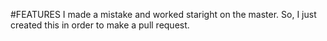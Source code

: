 #FEATURES
I made a mistake and worked staright on the master. So, I just created this in order to make a pull request.
